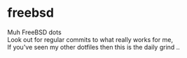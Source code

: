 # freebsd
Muh FreeBSD dots \
Look out for regular commits to what really works for me,\
If you've seen my other dotfiles then this is the daily grind ..

